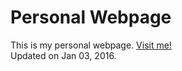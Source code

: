 Personal Webpage
================
This is my personal webpage. [Visit me!](http://stlong0521.github.io)
<br />
Updated on Jan 03, 2016.

